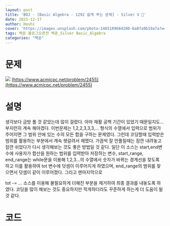 ```yaml
---
layout: post
title: 'BOJ - [Basic Algebra - 1292 쉽게 푸는 문제] - Silver V 🥈'
date: 2021-12-17
author: Hoshi
cover: 'https://images.unsplash.com/photo-1465189684280-6a8fa9b19a7a?w=1600&q=900'
tags: 백준 블로그오픈전 백준_Silver Basic_Algebra
categories: "백준"
---
```

# 문제
![]({{site.url}}/assets/img/posts_img/2455.png)
[https://www.acmicpc.net/problem/2455](https://www.acmicpc.net/problem/2455)

# 설명
생각보다 금방 풀 것 같았는데 많이 걸렸다. 아마 재활 공백 기간이 있었기 때문일지도... 부지런히 계속 해야겠다. 이번문제는 1,2,2,3,3,3,... 형식의 수열에서 입력으로 범위가 주어지면 그 범위 안에 있는 수의 모든 합을 구하는 문제였다. 그런데 코딩할때 입력받은 범위를 활용하는 부분에서 계속 헷갈려서 헤멨다. 가끔씩 잘 안풀릴때는 잠깐 내려놓고 잠깐 쉬었다가 다시 생각해보는 것도 좋은 방법일 것 같다. 일단 이 소스는 start,end변수에 사용자가 합산을 원하는 범위를 입력받아 저장하는 변수, start_range, end_range는 while문을 이용해 1,2,3...의 수열에서 숫자가 바뀌는 경계선을 찾도록 하고 이를 활용하여 tot 변수에 덧셈이 이루어지게 하였으며, end_range의 범위를 찾으면서 덧셈이 같이 이루어졌다. 그리고 맨마지막으로 


tot -= ... 소스를 이용해 불필요하게 더해진 부분을 제거하여 최종 결과를 내놓도록 하였다. 코딩을 많이 해보는 것도 중요하지만 적게하더라도 꾸준하게 하는게 더 도움이 될것 같다.

# 코드

```c

```
